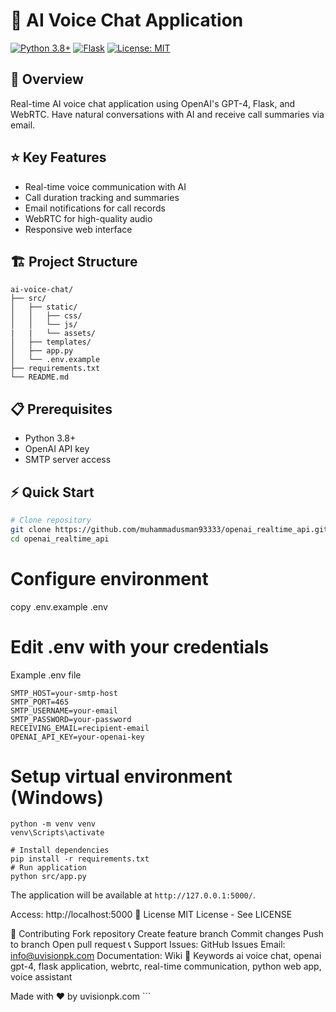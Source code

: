 # 🎯 AI Voice Chat Application

[![Python 3.8+](https://img.shields.io/badge/python-3.8+-blue.svg)](https://www.python.org/downloads/)
[![Flask](https://img.shields.io/badge/flask-3.0.0-green.svg)](https://flask.palletsprojects.com/)
[![License: MIT](https://img.shields.io/badge/License-MIT-yellow.svg)](https://opensource.org/licenses/MIT)

## 🚀 Overview

Real-time AI voice chat application using OpenAI's GPT-4, Flask, and WebRTC. Have natural conversations with AI and receive call summaries via email.

## ⭐ Key Features

- Real-time voice communication with AI
- Call duration tracking and summaries
- Email notifications for call records
- WebRTC for high-quality audio
- Responsive web interface

## 🏗️ Project Structure

```
ai-voice-chat/
├── src/
│   ├── static/
│   │   ├── css/
│   │   └── js/
|   |   └── assets/
│   ├── templates/
│   ├── app.py
│   └── .env.example
├── requirements.txt
└── README.md
```

## 📋 Prerequisites

- Python 3.8+
- OpenAI API key
- SMTP server access

## ⚡ Quick Start

```bash
# Clone repository
git clone https://github.com/muhammadusman93333/openai_realtime_api.git
cd openai_realtime_api
```
# Configure environment
copy .env.example .env
# Edit .env with your credentials
Example .env file
```
SMTP_HOST=your-smtp-host
SMTP_PORT=465
SMTP_USERNAME=your-email
SMTP_PASSWORD=your-password
RECEIVING_EMAIL=recipient-email
OPENAI_API_KEY=your-openai-key
```
# Setup virtual environment (Windows)
```
python -m venv venv
venv\Scripts\activate

# Install dependencies
pip install -r requirements.txt
# Run application
python src/app.py
```



The application will be available at `http://127.0.0.1:5000/`.

Access: http://localhost:5000
📝 License
MIT License - See LICENSE

🤝 Contributing
Fork repository
Create feature branch
Commit changes
Push to branch
Open pull request
📞 Support
Issues: GitHub Issues
Email: info@uvisionpk.com
Documentation: Wiki
🌟 Keywords
ai voice chat, openai gpt-4, flask application, webrtc, real-time communication, python web app, voice assistant

Made with ❤️ by uvisionpk.com ```
